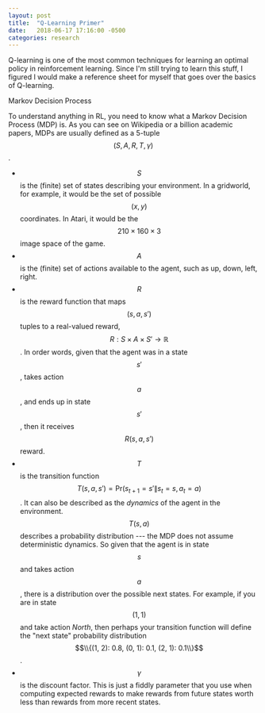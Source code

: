 ```yaml
---
layout: post
title:  "Q-Learning Primer"
date:   2018-06-17 17:16:00 -0500
categories: research
---
```


Q-learning is one of the most common techniques for learning an optimal policy in reinforcement learning. Since I'm still trying to learn this stuff, I figured I would make a reference sheet for myself that goes over the basics of Q-learning.

Markov Decision Process

To understand anything in RL, you need to know what a Markov Decision Process (MDP) is. As you can see on Wikipedia or a billion academic papers, MDPs are usually defined as a 5-tuple $$ (S, A, R, T, \gamma) $$.

- $$S$$ is the (finite) set of states describing your environment. In a gridworld, for example, it would be the set of possible $$(x, y)$$ coordinates. In Atari, it would be the $$210 \times 160 \times 3$$ image space of the game.
- $$A$$ is the (finite) set of actions available to the agent, such as up, down, left, right.
- $$R$$ is the reward function that maps $$(s, a, s')$$ tuples to a real-valued reward, $$R: S \times A \times S' \rightarrow \mathbb{R}$$. In order words, given that the agent was in a state $$s'$$, takes action $$a$$, and ends up in state $$s'$$, then it receives $$R(s, a, s')$$ reward.
- $$T$$ is the transition function $$T(s, a, s') = \textrm{Pr}(s_{t+1} = s' \| s_t = s, a_t = a)$$. It can also be described as the *dynamics* of the agent in the environment. $$T(s, a)$$ describes a probability distribution --- the MDP does not assume deterministic dynamics. So given that the agent is in state $$s$$ and takes action $$a$$, there is a distribution over the possible next states. For example, if you are in state $$(1, 1)$$ and take action *North*, then perhaps your transition function will define the "next state" probability distribution $$\\{(1, 2): 0.8, (0, 1): 0.1, (2, 1): 0.1\\}$$.
- $$\gamma$$ is the discount factor. This is just a fiddly parameter that you use when computing expected rewards to make rewards from future states worth less than rewards from more recent states.